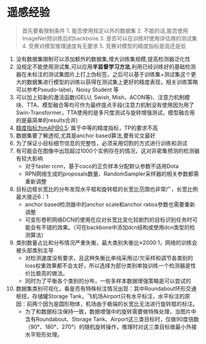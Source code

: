 # 遥感经验

> 首先要看限制条件
    1. 能否使用规定以外的数据集
    2. 不能的话,能否使用ImageNet预训练后的backbone
    3. 是否可以在训练时使用评估用的测试集
    4. 竞赛对模型推理速度有无要求
    5. 竞赛对模型的精度指标是高还是低

1. 没有数据集限制可以添加额外的数据集,增大训练集规模,提高检测器泛化性
2. 没规定不能使用测试集,可以应用**半监督学习方法**,利用已经训练好的基础检测器在未标注的测试集图片上打上伪标签，之后可以基于训练集+测试集这个更大的数据集进行模型的训练以获得在测试集上更好的精度表现，相关训练策略可以参考Pseudo-label，Noisy Student 等
3. 可以加上较新的激活函数(GELU, Swish, Mish，ACON等)、注意力机制模块、TTA、模型融合等均可作为最终提点手段(注意力机制没有使用因为用了Swin-Transformer，TTA使用的是多尺度测试与旋转增强测试，模型融合用的是最简单的results合并)
4. 精度指标为mAP@0.5: 属于中等的精度指标，TP的要求不高
5. 数据集要了解透彻,尤其是anchor based算法,要有论文最好
6. 为了保证小目标细节信息的完整性，必须采用切割的方式进行训练和测试
7. 有可能会在图像中出现超过1000个实例存在的情况，这对非密集预测的检测器有较大影响
    - 对于faster rcnn，基于coco的正负样本分配默认参数不适用Dota
    - RPN网络生成的proposals数量、RandomSampler采样器的相关参数都需重新调整
8. 目标边框长宽比的分布发现水平框和旋转框的长宽比范围也非常广，长宽比例最大接近6：1
    - anchor based检测器中的anchor scale和anchor ratios参数也需要重新调整
    - 可变形卷积网络DCN的使用在应对长宽比变化较剧烈的目标识别任务时可能会有不错的效果。（可在backbone中添加dcn结构或使用dcn类型的检测算法）
9. 类别数量占比和分布情况严重失衡，最大类别失衡比≈2000:1，网络的训练会被头部类别主导
    - 对检测速度没有要求，且这种失衡比单纯采用过/欠采样和调节各类别的loss权重效果都不会太好，所以选择为部分类别单独训练一个检测器是性价比极高的做法。
    - 同时为了平衡各个类别的分布，一些多样本数据增强策略是可以尝试的
10. 数据集类别可视化，看是否有特殊标注情况出现：其中Roundabout环形交通枢纽，存储罐Storage Tank，飞机场Airport只有水平标注，水平标注的原因：前两个因为是圆形物体，机场由于极端的长宽比无法进行旋转框的标注。
    - 为了和数据标注保持一致，数据增强中的旋转需要做特殊处理，当图片中含有Roundabout、Storage Tank、Airport这三类目标时，仅做90度倍数（90°、180°、270°）的随机旋转操作，推理时对这三类目标做最小外接水平矩形处理。
